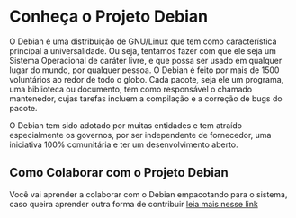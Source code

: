 # Conheça o Projeto Debian

O Debian é uma distribuição de GNU/Linux que tem como característica principal
a universalidade. Ou seja, tentamos fazer com que ele seja um Sistema
Operacional de caráter livre, e que possa ser usado em qualquer lugar do mundo,
por qualquer pessoa. O Debian é feito por mais de 1500 voluntários ao redor de
todo o globo. Cada pacote, seja ele um programa, uma biblioteca ou documento,
tem como responsável o chamado mantenedor, cujas tarefas incluem a compilação e
a correção de bugs do pacote.

O Debian tem sido adotado por muitas entidades e tem atraído especialmente os
governos, por ser independente de fornecedor, uma iniciativa 100% comunitária e
ter um desenvolvimento aberto.

## Como Colaborar com o Projeto Debian

Você vai aprender a colaborar com o Debian empacotando para o sistema, caso
queira aprender outra forma de contribuir
[leia mais nesse link](http://debianbrasil.org.br/como-colaborar)
